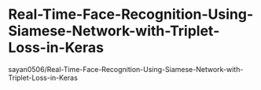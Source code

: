 # Real-Time-Face-Recognition-Using-Siamese-Network-with-Triplet-Loss-in-Keras
sayan0506/Real-Time-Face-Recognition-Using-Siamese-Network-with-Triplet-Loss-in-Keras
